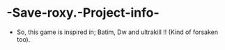 # -Save-roxy.-Project-info-
- So, this game is inspired in; Batim, Dw and ultrakill !! (Kind of forsaken too).
